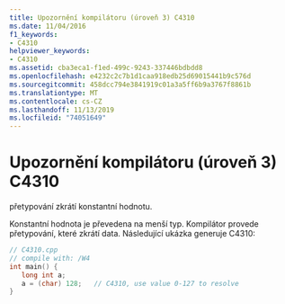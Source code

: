 ```yaml
---
title: Upozornění kompilátoru (úroveň 3) C4310
ms.date: 11/04/2016
f1_keywords:
- C4310
helpviewer_keywords:
- C4310
ms.assetid: cba3eca1-f1ed-499c-9243-337446bdbdd8
ms.openlocfilehash: e4232c2c7b1d1caa918edb25d69015441b9c576d
ms.sourcegitcommit: 458dcc794e3841919c01a3a5ff6b9a3767f8861b
ms.translationtype: MT
ms.contentlocale: cs-CZ
ms.lasthandoff: 11/13/2019
ms.locfileid: "74051649"
---
```

# <a name="compiler-warning-level-3-c4310"></a>Upozornění kompilátoru (úroveň 3) C4310

přetypování zkrátí konstantní hodnotu.

Konstantní hodnota je převedena na menší typ. Kompilátor provede přetypování, které zkrátí data. Následující ukázka generuje C4310:

```cpp
// C4310.cpp
// compile with: /W4
int main() {
   long int a;
   a = (char) 128;   // C4310, use value 0-127 to resolve
}
```